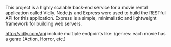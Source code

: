 This project is a highly scalable back-end service for a movie rental application called Vidly.
Node.js and Express were used to build the RESTful API for this application.
Express is a simple, minimalistic and lightweight framework for building web servers.

http://vidly.com/api include multiple endpoints like:
/genres: each movie has a genre (Action, Horror, etc.)
